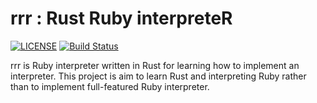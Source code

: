 rrr : Rust Ruby interpreteR
===

[![LICENSE](https://img.shields.io/badge/license-MIT-blue.svg)](LICENSE)
[![Build Status](https://travis-ci.org/syusui-s/rrr.svg?branch=master)](https://travis-ci.org/syusui-s/rrr)

rrr is Ruby interpreter written in Rust for learning how to implement an interpreter.
This project is aim to learn Rust and interpreting Ruby rather than to implement full-featured Ruby interpreter.
